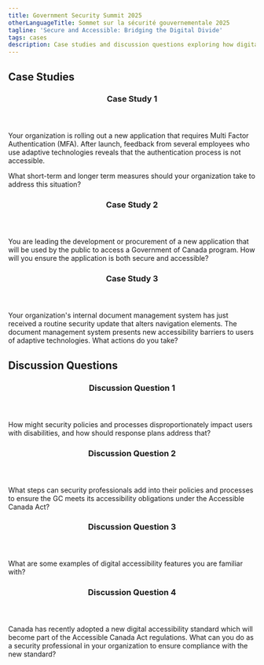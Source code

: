 ```yaml
---
title: Government Security Summit 2025
otherLanguageTitle: Sommet sur la sécurité gouvernementale 2025
tagline: 'Secure and Accessible: Bridging the Digital Divide'
tags: cases
description: Case studies and discussion questions exploring how digital accessibility and cybersecurity intersect in the Government of Canada. Scenarios highlight challenges like inaccessible multi-factor authentication and internal system updates, prompting reflection on practical solutions and the importance of considering accessibility in secure digital services.
---
```


## Case Studies

<div class="row wb-eqht-grd mrgn-tp-md pb-4">
	<div class="col-xs-12 col-md-6 mrgn-tp-md mrgn-bttm-md">
		<section class="panel panel-default">
			<header class="panel-heading">
				<h3 id="case1" class="panel-title">Case Study 1</h3>
			</header>
			<div class="panel-body">
				<p>Your organization is rolling out a new application that requires Multi Factor Authentication (MFA). After launch, feedback from several employees who use adaptive technologies reveals that the authentication process is not accessible.</p>
				<p>What short-term and longer term measures should your organization take to address this situation?</p>
			</div>
		</section>
	</div>
	<div class="col-xs-12 col-md-6 mrgn-tp-md mrgn-bttm-md">
		<section class="panel panel-default">
			<header class="panel-heading">
				<h3 id="case2" class="panel-title">Case Study 2</h3>
			</header>
			<div class="panel-body">
				<p>You are leading the development or procurement of a new application that will be used by the public to access a Government of Canada program. How will you ensure the application is both secure and accessible?</p>
			</div>
		</section>
	</div>
	<div class="col-xs-12 col-md-6 mrgn-tp-md mrgn-bttm-md">
		<section class="panel panel-default">
			<header class="panel-heading">
				<h3 id="case3" class="panel-title">Case Study 3</h3>
			</header>
			<div class="panel-body">
				<p>Your organization's internal document management system has just received a routine security update that alters navigation elements. The document management system presents new accessibility barriers to users of adaptive technologies. What actions do you take?</p>
			</div>
		</section>
	</div>
</div>

## Discussion Questions

<div class="row wb-eqht-grd mrgn-tp-md pb-4">
	<div class="col-xs-12 col-md-6 mrgn-tp-md mrgn-bttm-md">
		<section class="panel panel-default">
			<header class="panel-heading">
				<h3 id="question1" class="panel-title">Discussion Question 1</h3>
			</header>
			<div class="panel-body">
				<p>How might security policies and processes disproportionately impact users with disabilities, and how should response plans address that?</p>
			</div>
		</section>
	</div>
	<div class="col-xs-12 col-md-6 mrgn-tp-md mrgn-bttm-md">
		<section class="panel panel-default">
			<header class="panel-heading">
				<h3 id="question2" class="panel-title">Discussion Question 2</h3>
			</header>
			<div class="panel-body">
				<p>What steps can security professionals add into their policies and processes to ensure the GC meets its accessibility obligations under the Accessible Canada Act?</p>
			</div>
		</section>
	</div>
	<div class="col-xs-12 col-md-6 mrgn-tp-md mrgn-bttm-md">
		<section class="panel panel-default">
			<header class="panel-heading">
				<h3 id="question3" class="panel-title">Discussion Question 3</h3>
			</header>
			<div class="panel-body">
				<p>What are some examples of digital accessibility features you are familiar with?</p>
			</div>
		</section>
	</div>
	<div class="col-xs-12 col-md-6 mrgn-tp-md mrgn-bttm-md">
		<section class="panel panel-default">
			<header class="panel-heading">
				<h3 id="question4" class="panel-title">Discussion Question 4</h3>
			</header>
			<div class="panel-body">
				<p>Canada has recently adopted a new digital accessibility standard which will become part of the Accessible Canada Act regulations. What can you do as a security professional in your organization to ensure compliance with the new standard?</p>
			</div>
		</section>
	</div>
</div>
